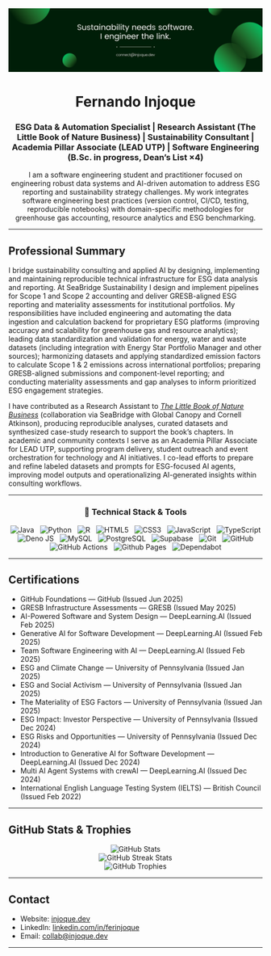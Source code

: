 <div align="center">
  <img src="https://raw.githubusercontent.com/Ferinjoque/Ferinjoque/main/header.png" alt="Fernando Injoque">
</div>

<h1 align="center">Fernando Injoque</h1>
<h3 align="center">ESG Data & Automation Specialist | Research Assistant (The Little Book of Nature Business) | Sustainability Consultant | Academia Pillar Associate (LEAD UTP) | Software Engineering (B.Sc. in progress, Dean’s List ×4)</h3>

<p align="center">
  I am a software engineering student and practitioner focused on engineering robust data systems and AI-driven automation to address ESG reporting and sustainability strategy challenges. My work integrates software engineering best practices (version control, CI/CD, testing, reproducible notebooks) with domain-specific methodologies for greenhouse gas accounting, resource analytics and ESG benchmarking.
</p>

---

## Professional Summary

I bridge sustainability consulting and applied AI by designing, implementing and maintaining reproducible technical infrastructure for ESG data analysis and reporting. At SeaBridge Sustainability I design and implement pipelines for Scope 1 and Scope 2 accounting and deliver GRESB-aligned ESG reporting and materiality assessments for institutional portfolios. My responsibilities have included engineering and automating the data ingestion and calculation backend for proprietary ESG platforms (improving accuracy and scalability for greenhouse gas and resource analytics); leading data standardization and validation for energy, water and waste datasets (including integration with Energy Star Portfolio Manager and other sources); harmonizing datasets and applying standardized emission factors to calculate Scope 1 & 2 emissions across international portfolios; preparing GRESB-aligned submissions and component-level reporting; and conducting materiality assessments and gap analyses to inform prioritized ESG engagement strategies.

I have contributed as a Research Assistant to *[The Little Book of Nature Business](https://globalcanopy.org/the-little-book-series/)* (collaboration via SeaBridge with Global Canopy and Cornell Atkinson), producing reproducible analyses, curated datasets and synthesized case-study research to support the book’s chapters. In academic and community contexts I serve as an Academia Pillar Associate for LEAD UTP, supporting program delivery, student outreach and event orchestration for technology and AI initiatives. I co-lead efforts to prepare and refine labeled datasets and prompts for ESG-focused AI agents, improving model outputs and operationalizing AI-generated insights within consulting workflows.

---

<h3 align="center">🤖 Technical Stack & Tools</h3>
<p align="center">
  <img src="https://img.shields.io/badge/Java-ED8B00?style=for-the-badge&logo=openjdk&logoColor=white" alt="Java">
  &nbsp;
  <img src="https://img.shields.io/badge/python-3670A0?style=for-the-badge&logo=python&logoColor=ffdd54" alt="Python">
  &nbsp;
  <img src="https://img.shields.io/badge/r-%23276DC3.svg?style=for-the-badge&logo=r&logoColor=white" alt="R">
  &nbsp;
  <img src="https://img.shields.io/badge/html5-%23E34F26.svg?style=for-the-badge&logo=html5&logoColor=white" alt="HTML5">
  &nbsp;
  <img src="https://img.shields.io/badge/css3-%231572B6.svg?style=for-the-badge&logo=css3&logoColor=white" alt="CSS3">
  &nbsp;
  <img src="https://img.shields.io/badge/javascript-%23323330.svg?style=for-the-badge&logo=javascript&logoColor=%23F7DF1E" alt="JavaScript">
  &nbsp;
  <img src="https://img.shields.io/badge/typescript-%23007ACC.svg?style=for-the-badge&logo=typescript&logoColor=white" alt="TypeScript">
  &nbsp;
  <img src="https://img.shields.io/badge/deno%20js-000000?style=for-the-badge&logo=deno&logoColor=white" alt="Deno JS">
  &nbsp;
  <img src="https://img.shields.io/badge/MySQL-4479A1?style=for-the-badge&logo=mysql&logoColor=white" alt="MySQL">
  &nbsp;
  <img src="https://img.shields.io/badge/postgresql-4169e1?style=for-the-badge&logo=postgresql&logoColor=white" alt="PostgreSQL">
  &nbsp;
  <img src="https://img.shields.io/badge/Supabase-3ECF8E?style=for-the-badge&logo=supabase&logoColor=white" alt="Supabase">
  &nbsp;
  <img src="https://img.shields.io/badge/git-%23F05033.svg?style=for-the-badge&logo=git&logoColor=white" alt="Git">
  &nbsp;
  <img src="https://img.shields.io/badge/github-%23121011.svg?style=for-the-badge&logo=github&logoColor=white" alt="GitHub">
  &nbsp;
  <img src="https://img.shields.io/badge/github%20actions-%232671E5.svg?style=for-the-badge&logo=githubactions&logoColor=white" alt="GitHub Actions">
  &nbsp;
  <img src="https://img.shields.io/badge/github%20pages-121013?style=for-the-badge&logo=github&logoColor=white" alt="Github Pages">
  &nbsp;
  <img src="https://img.shields.io/badge/dependabot-025E8C?style=for-the-badge&logo=dependabot&logoColor=white" alt="Dependabot">
</p>

---

## Certifications

- GitHub Foundations — GitHub (Issued Jun 2025)  
- GRESB Infrastructure Assessments — GRESB (Issued May 2025)  
- AI-Powered Software and System Design — DeepLearning.AI (Issued Feb 2025)  
- Generative AI for Software Development — DeepLearning.AI (Issued Feb 2025)  
- Team Software Engineering with AI — DeepLearning.AI (Issued Feb 2025)  
- ESG and Climate Change — University of Pennsylvania (Issued Jan 2025)  
- ESG and Social Activism — University of Pennsylvania (Issued Jan 2025)  
- The Materiality of ESG Factors — University of Pennsylvania (Issued Jan 2025)  
- ESG Impact: Investor Perspective — University of Pennsylvania (Issued Dec 2024)  
- ESG Risks and Opportunities — University of Pennsylvania (Issued Dec 2024)  
- Introduction to Generative AI for Software Development — DeepLearning.AI (Issued Dec 2024)  
- Multi AI Agent Systems with crewAI — DeepLearning.AI (Issued Dec 2024)  
- International English Language Testing System (IELTS) — British Council (Issued Feb 2022)

---

## GitHub Stats & Trophies

<div align="center">
  <img src="https://github-readme-stats.vercel.app/api?username=Ferinjoque&show_icons=true&theme=dracula&include_all_commits=true&count_private=true" alt="GitHub Stats"/>
  <br/>
  <img src="https://github-readme-streak-stats.herokuapp.com/?user=Ferinjoque&theme=dracula" alt="GitHub Streak Stats"/>
  <br/>
  <img src="https://github-profile-trophy.vercel.app/?username=Ferinjoque&theme=dracula&no-bg=true&margin-w=4" alt="GitHub Trophies"/>
</div>

---

## Contact

- Website: [injoque.dev](https://injoque.dev/?utm_source=github)  
- LinkedIn: [linkedin.com/in/ferinjoque](https://linkedin.com/in/ferinjoque)  
- Email: collab@injoque.dev

---
